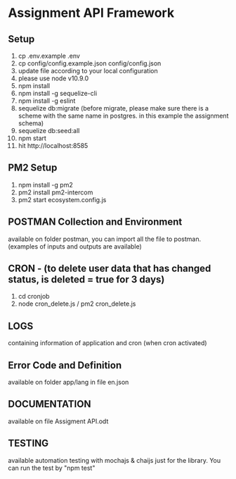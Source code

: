 Assignment API Framework
==============

Setup
------------
1. cp .env.example .env
2. cp config/config.example.json config/config.json
3. update file according to your local configuration
4. please use node v10.9.0
5. npm install
6. npm install -g sequelize-cli
7. npm install -g eslint
8. sequelize db:migrate (before migrate, please make sure there is a scheme with the same name in postgres. in this example the assignment schema)
9. sequelize db:seed:all
10. npm start
11. hit http://localhost:8585

PM2 Setup
------------
1. npm install -g pm2
2. pm2 install pm2-intercom
3. pm2 start ecosystem.config.js

POSTMAN Collection and Environment
------------
available on folder postman, you can import all the file to postman. (examples of inputs and outputs are available)

CRON - (to delete user data that has changed status, is deleted = true for 3 days)
------------
1. cd cronjob
2. node cron_delete.js / pm2 cron_delete.js

LOGS
------------
containing information of application and cron (when cron activated)

Error Code and Definition
------------
available on folder app/lang in file en.json

DOCUMENTATION
------------
available on file Assigment API.odt

TESTING
-----------
available automation testing with mochajs & chaijs just for the library. You can run
the test by "npm test"